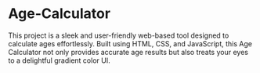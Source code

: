 # Age-Calculator
This project is a sleek and user-friendly web-based tool designed to calculate ages effortlessly. Built using HTML, CSS, and JavaScript, this Age Calculator not only provides accurate age results but also treats your eyes to a delightful gradient color UI.
